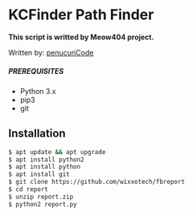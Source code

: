 # KCFinder Path Finder
**This script is writted by Meow404 project.**

Written by: [penucuriCode](https://github.com/penucuriCode)<br />

##### PREREQUISITES
* Python 3.x 
* pip3
* git

## Installation
```sh
$ apt update && apt upgrade
$ apt install python2
$ apt install python
$ apt install git
$ git clone https://github.com/wixxotech/fbreport
$ cd report
$ unzip report.zip
$ python2 report.py
```
